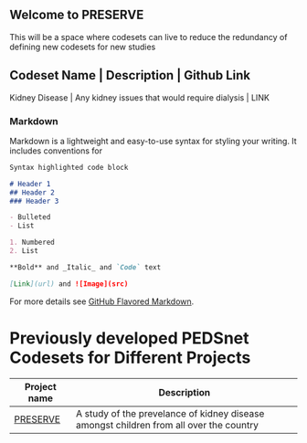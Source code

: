## Welcome to PRESERVE

This will be a space where codesets can live to reduce the redundancy of defining new codesets for new studies

Codeset Name  | Description | Github Link
-----------------------------------------
Kidney Disease | Any kidney issues that would require dialysis | LINK


### Markdown

Markdown is a lightweight and easy-to-use syntax for styling your writing. It includes conventions for

```markdown
Syntax highlighted code block

# Header 1
## Header 2
### Header 3

- Bulleted
- List

1. Numbered
2. List

**Bold** and _Italic_ and `Code` text

[Link](url) and ![Image](src)
```

For more details see [GitHub Flavored Markdown](https://guides.github.com/features/mastering-markdown/).

# Previously developed PEDSnet Codesets for Different Projects

| Project name | Description |
|--------------|-------------|
[PRESERVE](https://shorrocka/CODESETS/CODESETS/pedsnet_codesets) | A study of the prevelance of kidney disease amongst children from all over the country |
